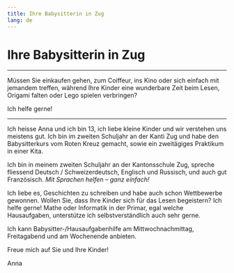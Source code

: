```yaml
---
title: Ihre Babysitterin in Zug
lang: de
---
```


# Ihre Babysitterin in Zug

---

Müssen Sie einkaufen gehen, zum Coiffeur, ins Kino oder sich einfach mit jemandem treffen, während Ihre Kinder eine wunderbare Zeit beim Lesen, Origami falten oder Lego spielen verbringen?

Ich helfe gerne!

---

Ich heisse Anna und ich bin 13, ich liebe kleine Kinder und wir verstehen uns meistens gut. Ich bin im zweiten Schuljahr an der Kanti Zug und habe den Babysitterkurs vom Roten Kreuz gemacht, sowie ein zweitägiges Praktikum in einer Kita. 

Ich bin in meinem zweiten Schuljahr an der Kantonsschule Zug, spreche fliessend Deutsch / Schweizerdeutsch, Englisch und Russisch, und auch gut Französisch. _Mit Sprachen helfen – ganz einfach!_

Ich liebe es, Geschichten zu schreiben und habe auch schon Wettbewerbe gewonnen. Wollen Sie, dass Ihre Kinder sich für das Lesen begeistern? Ich helfe gerne! Mathe oder Informatik in der Primar, egal welche Hausaufgaben, unterstütze ich selbstverständlich auch sehr gerne.

Ich kann Babysitter-/Hausaufgabenhilfe am Mittwochnachmittag, Freitagabend und am Wochenende anbieten.

Freue mich auf Sie und Ihre Kinder!

Anna
